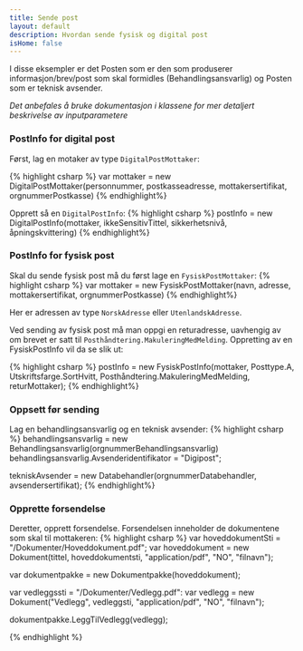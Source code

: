 ```yaml
---
title: Sende post
layout: default
description: Hvordan sende fysisk og digital post
isHome: false
---
```


I disse eksempler er det Posten som er den som produserer informasjon/brev/post som skal formidles (Behandlingsansvarlig) og Posten som er teknisk avsender.

_Det anbefales å bruke dokumentasjon i klassene for mer detaljert beskrivelse av inputparametere_ 

<h3 id="postinfodigital">PostInfo for digital post</h3>

Først, lag en motaker av type `DigitalPostMottaker`:

{% highlight csharp %}
var mottaker = new DigitalPostMottaker(personnummer, postkasseadresse, mottakersertifikat, orgnummerPostkasse)
{% endhighlight%}

Opprett så en `DigitalPostInfo`:
{% highlight csharp %}
postInfo = new DigitalPostInfo(mottaker, ikkeSensitivTittel, sikkerhetsnivå, åpningskvittering)
{% endhighlight%}

<h3 id="postinfofysisk">PostInfo for fysisk post</h3>

Skal du sende fysisk post må du først lage en `FysiskPostMottaker`:
{% highlight csharp %}
var mottaker = new FysiskPostMottaker(navn, adresse, mottakersertifikat, orgnummerPostkasse)
{% endhighlight%}

Her er adressen av type `NorskAdresse` eller `UtenlandskAdresse`.

Ved sending av fysisk post må man oppgi en returadresse, uavhengig av om brevet er satt til `Posthåndtering.MakuleringMedMelding`. Oppretting av en FysiskPostInfo vil da se slik ut:

{% highlight csharp %}
postInfo = new FysiskPostInfo(mottaker, Posttype.A, Utskriftsfarge.SortHvitt, Posthåndtering.MakuleringMedMelding, returMottaker);
{% endhighlight%}

<h3 id="oppsettfoersending">Oppsett før sending</h3>

Lag en behandlingsansvarlig og en teknisk avsender:
{% highlight csharp %}
behandlingsansvarlig = new Behandlingsansvarlig(orgnummerBehandlingsansvarlig)
behandlingsansvarlig.Avsenderidentifikator = "Digipost";

tekniskAvsender = new Databehandler(orgnummerDatabehandler, avsendersertifikat);
{% endhighlight%}

<h3 id="oppretteforsendelse">Opprette forsendelse</h3>
Deretter, opprett forsendelse. Forsendelsen inneholder de dokumentene som skal til mottakeren:
{% highlight csharp %}
var hoveddokumentSti = "/Dokumenter/Hoveddokument.pdf";
var hoveddokument = new Dokument(tittel, hoveddokumentsti, "application/pdf", "NO", "filnavn");

var dokumentpakke = new Dokumentpakke(hoveddokument);

var vedleggssti = "/Dokumenter/Vedlegg.pdf":
var vedlegg = new Dokument("Vedlegg", vedleggsti, "application/pdf", "NO", "filnavn");

dokumentpakke.LeggTilVedlegg(vedlegg);



{% endhighlight %}